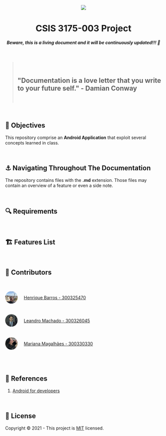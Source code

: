 <p align="center"><img src="https://developer.android.com/images/logos/android.svg"></img></p>
<h1 align="center"><strong>CSIS 3175-003 Project</strong></h1>
<h5 align="center"><strong>Beware, this is a living document and it will be continuously updated!!! 🚀</strong></h5>
<br/>

<blockquote>
  <br/>
  <h2><strong>"Documentation is a love letter that you write to your future self." - Damian Conway</strong></h2>
  <br/>
</blockquote>
<br/>

<!-- <h2>🎯 <strong>Table of Contents</strong></h2>
<br/> -->

<h2>🎯 <strong>Objectives</strong></h2>
<p>
  This repository comprise an <strong>Android Application</strong> that exploit several concepts learned in class. 
</p>
<br/>

<h2>⚓️ <strong>Navigating Throughout The Documentation</strong></h2>
<p>The repository contains files with the <strong>.md</strong> extension. Those files may contain an overview of a feature or even a side note.</p>
<br/>

<h2>🔍 <strong>Requirements</strong></h2>
<br/>

<h2>🏗 <strong>Features List</strong></h2>
<br/>

<h2>👥 <strong>Contributors</strong></h2>
<br/>
<p style="display: flex; align-items: center; padding-bottom: 20px"><img src="./assets/henrique.png" height="40px" width="40px" style="border-radius: 50%"> <a style="padding-left: 20px" href="https://github.com/HRBarros">Henrique Barros - 300325470</a></p>
<p style="display: flex; align-items: center; padding-bottom: 20px"><img src="./assets/leandro.png" height="40px" width="40px" style="border-radius: 50%"> <a style="padding-left: 20px" href="https://github.com/leandrofahur">Leandro Machado - 300326045</a></p>
<p style="display: flex; align-items: center; padding-bottom: 20px"><img src="./assets/mariana.png" height="40px" width="40px" style="border-radius: 50%"> <a style="padding-left: 20px" href="https://github.com/marimagalhaesl">Mariana Magalhães - 300330330</a></p>
<br/>

<h2>📝 <strong>References</strong></h2>
<ol>  
  <li>
    <a href="https://developer.android.com/">
        Android for developers
    </a>
  </li>
</ol>
<br/>

<h2>🔐 <strong>License</strong></h2>
<p>Copyright © 2021 - This project is <a href="./LICENSE">MIT</a> licensed.</p>

